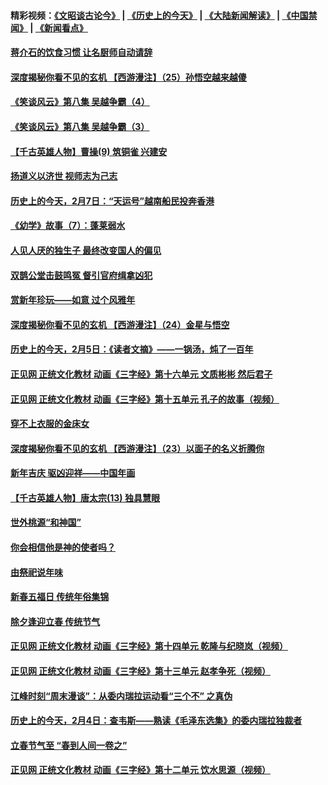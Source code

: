 #### 精彩视频：[《文昭谈古论今》](http://45.32.25.56/wenzhao) | [《历史上的今天》](http://45.32.25.56/today-in-history) | [《大陆新闻解读》](http://45.32.25.56/ntdtv-comedy) | [《中国禁闻》](http://45.32.25.56/ntdtv-news) | [《新闻看点》](http://45.32.25.56/news-insight) 

 #### [蒋介石的饮食习惯 让名厨师自动请辞](../pages/prog647/a102506482.md?t=02080631?t=02080331?t=02080031?t=02072131?t=02071831?t=02071533) 

#### [深度揭秘你看不见的玄机 【西游漫注】（25）孙悟空越来越傻](../pages/prog647/a102506428.md?t=02080631?t=02080331?t=02080031?t=02072131?t=02071831?t=02071533) 

#### [《笑谈风云》第八集 吴越争霸（4）](../pages/prog647/a102506413.md?t=02080631?t=02080331?t=02080031?t=02072131?t=02071831?t=02071533) 

#### [《笑谈风云》第八集 吴越争霸（3）](../pages/prog647/a102506407.md?t=02080631?t=02080331?t=02080031?t=02072131?t=02071831?t=02071533) 

#### [【千古英雄人物】曹操(9) 筑铜雀 兴建安](../pages/prog647/a102506397.md?t=02080631?t=02080331?t=02080031?t=02072131?t=02071831?t=02071533) 

#### [扬道义以济世 视师志为己志](../pages/prog647/a102506386.md?t=02080631?t=02080331?t=02080031?t=02072131?t=02071831?t=02071533) 

#### [历史上的今天，2月7日：“天运号”越南船民投奔香港](../pages/prog647/a102506256.md?t=02080631?t=02080331?t=02080031?t=02072131?t=02071831?t=02071533) 

#### [《幼学》故事（7）：蓬莱弱水](../pages/prog647/a102505647.md?t=02080631?t=02080331?t=02080031?t=02072131?t=02071831?t=02071533) 

#### [人见人厌的独生子 最终改变国人的偏见](../pages/prog647/a102505642.md?t=02080631?t=02080331?t=02080031?t=02072131?t=02071831?t=02071533) 

#### [双鹊公堂击鼓鸣冤 督引官府缉拿凶犯](../pages/prog647/a102505622.md?t=02080631?t=02080331?t=02080031?t=02072131?t=02071831?t=02071533) 

#### [赏新年珍玩——如意 过个风雅年](../pages/prog647/a102505614.md?t=02080631?t=02080331?t=02080031?t=02072131?t=02071831?t=02071533) 

#### [深度揭秘你看不见的玄机 【西游漫注】（24）金星与悟空](../pages/prog647/a102506440.md?t=02080631?t=02080331?t=02080031?t=02072131?t=02071831?t=02071533) 

#### [历史上的今天，2月5日：《读者文摘》——一锅汤，炖了一百年](../pages/prog647/a102505363.md?t=02080631?t=02080331?t=02080031?t=02072131?t=02071831?t=02071533) 

#### [正见网 正统文化教材 动画《三字经》第十六单元 文质彬彬 然后君子](../pages/prog647/a102505007.md?t=02080631?t=02080331?t=02080031?t=02072131?t=02071831?t=02071533) 

#### [正见网 正统文化教材 动画《三字经》第十五单元 孔子的故事（视频）](../pages/prog647/a102504988.md?t=02080631?t=02080331?t=02080031?t=02072131?t=02071831?t=02071533) 

#### [穿不上衣服的金床女](../pages/prog647/a102504979.md?t=02080631?t=02080331?t=02080031?t=02072131?t=02071831?t=02071533) 

#### [深度揭秘你看不见的玄机 【西游漫注】（23）以面子的名义折腾你](../pages/prog647/a102506447.md?t=02080631?t=02080331?t=02080031?t=02072131?t=02071831?t=02071533) 

#### [新年吉庆 驱凶迎祥——中国年画](../pages/prog647/a102504975.md?t=02080631?t=02080331?t=02080031?t=02072131?t=02071831?t=02071533) 

#### [【千古英雄人物】唐太宗(13) 独具慧眼](../pages/prog647/a102504963.md?t=02080631?t=02080331?t=02080031?t=02072131?t=02071831?t=02071533) 

#### [世外桃源“和神国”](../pages/prog647/a102504957.md?t=02080631?t=02080331?t=02080031?t=02072131?t=02071831?t=02071533) 

#### [你会相信他是神的使者吗？](../pages/prog647/a102504953.md?t=02080631?t=02080331?t=02080031?t=02072131?t=02071831?t=02071533) 

#### [由祭祀说年味](../pages/prog647/a102504949.md?t=02080631?t=02080331?t=02080031?t=02072131?t=02071831?t=02071533) 

#### [新春五福日 传统年俗集锦](../pages/prog647/a102504945.md?t=02080631?t=02080331?t=02080031?t=02072131?t=02071831?t=02071533) 

#### [除夕逢迎立春 传统节气](../pages/prog647/a102504578.md?t=02080631?t=02080331?t=02080031?t=02072131?t=02071831?t=02071533) 

#### [正见网 正统文化教材 动画《三字经》第十四单元 乾隆与纪晓岚（视频）](../pages/prog647/a102504381.md?t=02080631?t=02080331?t=02080031?t=02072131?t=02071831?t=02071533) 

#### [正见网 正统文化教材 动画《三字经》第十三单元 赵孝争死（视频）](../pages/prog647/a102504348.md?t=02080631?t=02080331?t=02080031?t=02072131?t=02071831?t=02071533) 

#### [江峰时刻“周末漫谈”：从委内瑞拉运动看“三个不” 之真伪](../pages/prog647/a102504139.md?t=02080631?t=02080331?t=02080031?t=02072131?t=02071831?t=02071533) 

#### [历史上的今天，2月4日：查韦斯——熟读《毛泽东选集》的委内瑞拉独裁者](../pages/prog647/a102504135.md?t=02080631?t=02080331?t=02080031?t=02072131?t=02071831?t=02071533) 

#### [立春节气至 “春到人间一卷之”](../pages/prog647/a102504060.md?t=02080631?t=02080331?t=02080031?t=02072131?t=02071831?t=02071533) 

#### [正见网 正统文化教材 动画《三字经》第十二单元 饮水思源（视频）](../pages/prog647/a102503591.md?t=02080631?t=02080331?t=02080031?t=02072131?t=02071831?t=02071533) 

